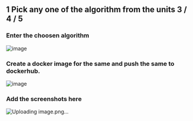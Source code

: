 ## 1 Pick any one of the algorithm from the units 3 / 4 / 5
###  Enter the choosen algorithm
![image](https://github.com/user-attachments/assets/24a2c204-8e8a-441b-bbf2-78e3320fa273)

###  Create a docker image for the same and push the same to dockerhub.
![image](https://github.com/user-attachments/assets/aac4961b-c07b-430f-8757-ccc7ad910442)

###  Add the screenshots here
![Uploading image.png…]()

